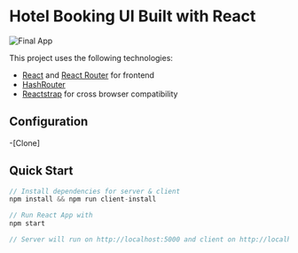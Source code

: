 # Hotel Booking UI Built with React

![Final App](https://github.com/derekwebdevcom/hotelbooking/blob/master/hotel.gif)



This project uses the following technologies:

- [React](https://reactjs.org) and [React Router](https://reacttraining.com/react-router/) for frontend
- [HashRouter](https://www.npmjs.com/package/hash-router) 
- [Reactstrap](https://reactstrap.github.io/) for cross browser compatibility

## Configuration
-[Clone]


## Quick Start

```javascript
// Install dependencies for server & client
npm install && npm run client-install

// Run React App with
npm start

// Server will run on http://localhost:5000 and client on http://localhost:3000

